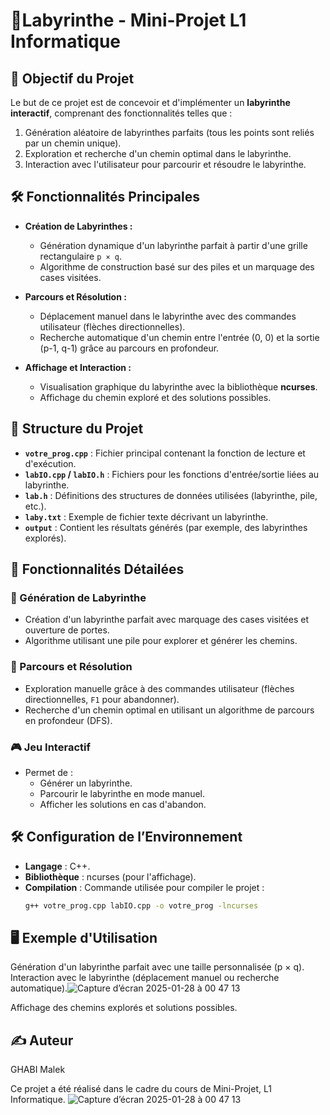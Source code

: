 # 🧩Labyrinthe - Mini-Projet L1 Informatique

## 📌 Objectif du Projet

Le but de ce projet est de concevoir et d'implémenter un **labyrinthe interactif**, comprenant des fonctionnalités telles que :
1. Génération aléatoire de labyrinthes parfaits (tous les points sont reliés par un chemin unique).
2. Exploration et recherche d'un chemin optimal dans le labyrinthe.
3. Interaction avec l'utilisateur pour parcourir et résoudre le labyrinthe.

## 🛠️ Fonctionnalités Principales

- **Création de Labyrinthes :**
  - Génération dynamique d'un labyrinthe parfait à partir d'une grille rectangulaire `p × q`.
  - Algorithme de construction basé sur des piles et un marquage des cases visitées.

- **Parcours et Résolution :**
  - Déplacement manuel dans le labyrinthe avec des commandes utilisateur (flèches directionnelles).
  - Recherche automatique d'un chemin entre l'entrée (0, 0) et la sortie (p-1, q-1) grâce au parcours en profondeur.

- **Affichage et Interaction :**
  - Visualisation graphique du labyrinthe avec la bibliothèque **ncurses**.
  - Affichage du chemin exploré et des solutions possibles.

## 📁 Structure du Projet

- **`votre_prog.cpp`** : Fichier principal contenant la fonction de lecture et d'exécution.
- **`labIO.cpp` / `labIO.h`** : Fichiers pour les fonctions d'entrée/sortie liées au labyrinthe.
- **`lab.h`** : Définitions des structures de données utilisées (labyrinthe, pile, etc.).
- **`laby.txt`** : Exemple de fichier texte décrivant un labyrinthe.
- **`output`** : Contient les résultats générés (par exemple, des labyrinthes explorés).

## 📜 Fonctionnalités Détailées

### 🔨 Génération de Labyrinthe
- Création d'un labyrinthe parfait avec marquage des cases visitées et ouverture de portes.
- Algorithme utilisant une pile pour explorer et générer les chemins.

### 🔎 Parcours et Résolution
- Exploration manuelle grâce à des commandes utilisateur (flèches directionnelles, `F1` pour abandonner).
- Recherche d'un chemin optimal en utilisant un algorithme de parcours en profondeur (DFS).

### 🎮 Jeu Interactif
- Permet de :
  - Générer un labyrinthe.
  - Parcourir le labyrinthe en mode manuel.
  - Afficher les solutions en cas d'abandon.

## 🛠️ Configuration de l’Environnement

- **Langage** : C++.
- **Bibliothèque** : ncurses (pour l'affichage).
- **Compilation** : Commande utilisée pour compiler le projet :
  ```bash
  g++ votre_prog.cpp labIO.cpp -o votre_prog -lncurses

## 🖥️ Exemple d'Utilisation

Génération d'un labyrinthe parfait avec une taille personnalisée (p × q).
Interaction avec le labyrinthe (déplacement manuel ou recherche automatique).![Capture d’écran 2025-01-28 à 00 47 13](https://github.com/user-attachments/assets/b893c956-f910-4b36-bf5e-b0622f7d15f0)

Affichage des chemins explorés et solutions possibles.


## ✍️ Auteur
GHABI Malek

Ce projet a été réalisé dans le cadre du cours de Mini-Projet, L1 Informatique.
![Capture d’écran 2025-01-28 à 00 47 13](https://github.com/user-attachments/assets/009328a6-606a-417c-94cc-b961b12c19ad)
